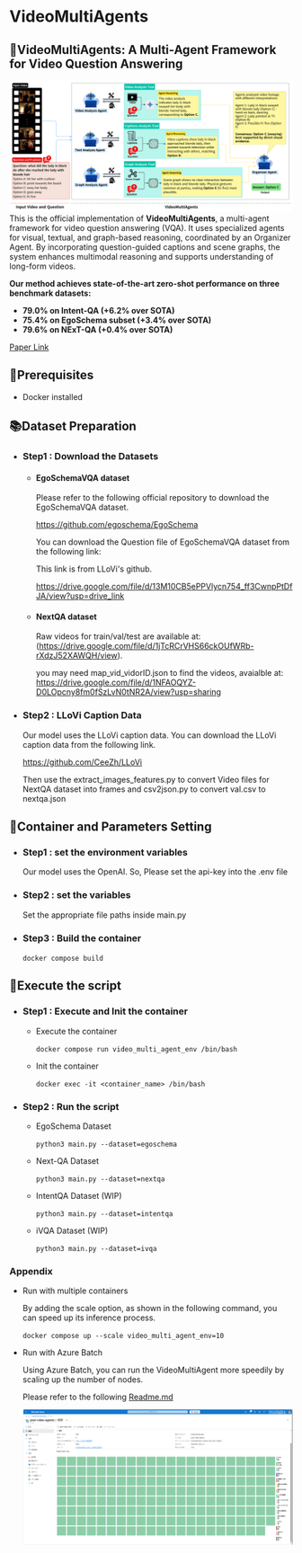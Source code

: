# VideoMultiAgents

## 🧠VideoMultiAgents: A Multi-Agent Framework for Video Question Answering
![image](./docs/MAS_Report_Figure.svg)
This is the official implementation of **VideoMultiAgents**, a multi-agent framework for video question answering (VQA). It uses specialized agents for visual, textual, and graph-based reasoning, coordinated by an Organizer Agent. By incorporating question-guided captions and scene graphs, the system enhances multimodal reasoning and supports understanding of long-form videos.

**Our method achieves state-of-the-art zero-shot performance on three benchmark datasets:**
- **79.0% on Intent-QA (+6.2% over SOTA)**
- **75.4% on EgoSchema subset (+3.4% over SOTA)**
- **79.6% on NExT-QA (+0.4% over SOTA)**

[Paper Link](https://xxxxxxxxxxxxxxxxxxxxxxxx)

## 🔖Prerequisites

- Docker installed

## 📚Dataset Preparation

- ### Step1 : Download the Datasets

    - #### EgoSchemaVQA dataset

        Please refer to the following official repository to download the EgoSchemaVQA dataset.

        https://github.com/egoschema/EgoSchema

        You can download the Question file of EgoSchemaVQA dataset from the following link:

        This link is from LLoVi's github.

        https://drive.google.com/file/d/13M10CB5ePPVlycn754_ff3CwnpPtDfJA/view?usp=drive_link

    - #### NextQA dataset

        Raw videos for train/val/test are available at: (https://drive.google.com/file/d/1jTcRCrVHS66ckOUfWRb-rXdzJ52XAWQH/view).

        you may need map_vid_vidorID.json to find the videos, avaialble at: https://drive.google.com/file/d/1NFAOQYZ-D0LOpcny8fm0fSzLvN0tNR2A/view?usp=sharing

- ### Step2 : LLoVi Caption Data

    Our model uses the LLoVi caption data. You can download the LLoVi caption data from the following link.

    https://github.com/CeeZh/LLoVi

    Then use the extract_images_features.py to convert Video files for NextQA dataset into frames and csv2json.py to convert val.csv to nextqa.json

## 🐋Container and Parameters Setting

- ### Step1 : set the environment variables

    Our model uses the OpenAI. So, Please set the api-key into the .env file

- ### Step2 : set the variables

    Set the appropriate file paths inside main.py

- ### Step3 : Build the container

    `docker compose build`


## 🚀Execute the script

- ### Step1 : Execute and Init the container

    - Execute the container

        `docker compose run video_multi_agent_env /bin/bash`

    - Init the container

        `docker exec -it <container_name> /bin/bash`

- ### Step2 : Run the script

    - EgoSchema Dataset

        `python3 main.py --dataset=egoschema`

    - Next-QA Dataset

        `python3 main.py --dataset=nextqa`

    - IntentQA Dataset (WIP)

        `python3 main.py --dataset=intentqa`

    - iVQA Dataset (WIP)

        `python3 main.py --dataset=ivqa`

### Appendix
-   Run with multiple containers

    By adding the scale option, as shown in the following command, you can speed up its inference process.

    `docker compose up --scale video_multi_agent_env=10`

-  Run with Azure Batch

    Using Azure Batch, you can run the VideoMultiAgent more speedily by scaling up the number of nodes.

    Please refer to the following [Readme.md](./azure-batch/README.md)

    <img src="./docs/azure_batch_nodes.png" width="500">
